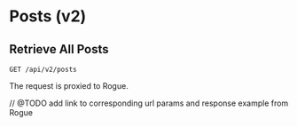 # Posts (v2)

## Retrieve All Posts
```
GET /api/v2/posts
```

The request is proxied to Rogue.

// @TODO add link to corresponding url params and response example from Rogue
